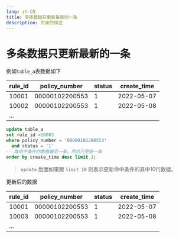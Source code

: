 ```yaml
---
lang: zh-CN  
title: 多条数据只更新最新的一条      
description: 页面的描述
---
```


# 多条数据只更新最新的一条

例如`table_a`表数据如下

|rule_id|policy_number|status| create_time|    
|--|--|--|--|  
|10001|00000102200553|1| 2022-05-07 |  
|10002|00000102200553|1| 2022-05-08 |
|...|  

```sql
update table_a
set rule_id =10003
where policy_number = '00000102200553'
  and status = '1'
-- 取命中条件的数据最后一条，然后只更新一条
order by create_time desc limit 1;
```

> `update` 后面如果跟 `limit 10` 则表示更新命中条件的其中10行数据。

更新后的数据  

|rule_id|policy_number|status| create_time|    
|--|--|--|--|  
|10001|00000102200553|1| 2022-05-07 |  
|10003|00000102200553|1| 2022-05-08 |
|...|  



<Comment></Comment>
